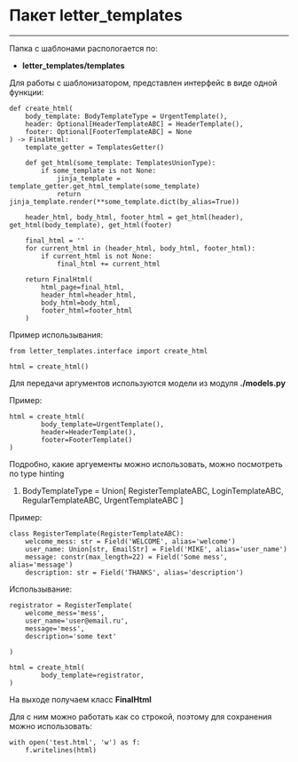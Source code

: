 # Пакет letter_templates
___

Папка с шаблонами распологается по:
- **letter_templates/templates**

Для работы с шаблонизатором, представлен интерфейс в виде одной функции:

    def create_html(
        body_template: BodyTemplateType = UrgentTemplate(),
        header: Optional[HeaderTemplateABC] = HeaderTemplate(),
        footer: Optional[FooterTemplateABC] = None
    ) -> FinalHtml:
        template_getter = TemplatesGetter()

        def get_html(some_template: TemplatesUnionType):
            if some_template is not None:
                jinja_template = template_getter.get_html_template(some_template)
                return jinja_template.render(**some_template.dict(by_alias=True))
    
        header_html, body_html, footer_html = get_html(header), get_html(body_template), get_html(footer)
    
        final_html = ''
        for current_html in (header_html, body_html, footer_html):
            if current_html is not None:
                final_html += current_html
    
        return FinalHtml(
            html_page=final_html,
            header_html=header_html,
            body_html=body_html,
            footer_html=footer_html
        )


Пример использывания:

    from letter_templates.interface import create_html
    
    html = create_html()

Для передачи аргументов используются модели из модуля **./models.py**

Пример:

    html = create_html(
            body_template=UrgentTemplate(),
            header=HeaderTemplate(),
            footer=FooterTemplate()
    )


Подробно, какие аргуементы можно использовать, можно посмотреть по type hinting
1. BodyTemplateType = Union[
    RegisterTemplateABC,
    LoginTemplateABC,
    RegularTemplateABC,
    UrgentTemplateABC
]

Пример:

    class RegisterTemplate(RegisterTemplateABC):
        welcome_mess: str = Field('WELCOME', alias='welcome')
        user_name: Union[str, EmailStr] = Field('MIKE', alias='user_name')
        message: constr(max_length=22) = Field('Some mess', alias='message')
        description: str = Field('THANKS', alias='description')

Использывание:

    registrator = RegisterTemplate(
        welcome_mess='mess',
        user_name='user@email.ru',
        message='mess',
        description='some text'

    )
    
    html = create_html(
            body_template=registrator,
    )

На выходе получаем класс **FinalHtml**

Для с ним можно работать как со строкой, поэтому для сохранения можно использовать:
    
    with open('test.html', 'w') as f:
        f.writelines(html)
